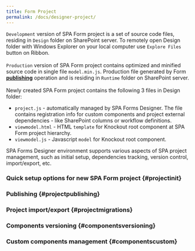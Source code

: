 ```yaml
---
title: Form Project
permalink: /docs/designer-project/
---
```


<code>Development</code> version of SPA Form project is a set of source code files, residing in <code>Design</code> folder on SharePoint server. To remotely open Design folder with Windows Explorer on your local computer use <code>Explore Files</code> button on Ribbon.
<br/>
<br/>
<code>Production</code> version of SPA Form project contains optimized and minified source code in single file <code>model.min.js</code>. Production file generated by Form <b>[publishing](#projectpublishing)</b> operation and is residing in <code>Runtime</code> folder on SharePoint server.
<br/>
<br/>
Newly created SPA Form project contains the following 3 files in Design folder: 
* <code>project.js</code> - automatically managed by SPA Forms Designer. The file contains registration info for custom components and project external dependencies - like SharePoint columns or workflow definitions.
* <code>viewmodel.html</code> - HTML <code>template</code> for Knockout root component at SPA Form project hierarchy.
* <code>viewmodel.js</code> - Javascript <code>model</code> for Knockout root component.

SPA Forms Designer environment supports various aspects of SPA project management, such as initial setup, dependencies tracking, version control, import/export, etc.

###  Quick setup options for new SPA Form project {#projectinit}

###  Publishing {#projectpublishing}

###  Project import/export {#projectmigrations}

###  Components versioning {#componentsversioning}

###  Custom components management {#componentscustom}

